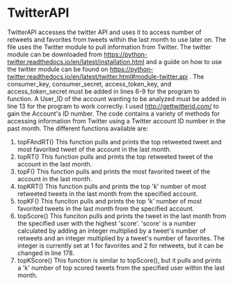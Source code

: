 # TwitterAPI
TwitterAPI accesses the twitter API and uses it to access number of retweets and favorites from tweets within the last month to use later on. The file uses the Twitter module to pull information from Twitter. The twitter module can be downloaded from https://python-twitter.readthedocs.io/en/latest/installation.html and a guide on how to use the twitter module can be found on https://python-twitter.readthedocs.io/en/latest/twitter.html#module-twitter.api .
The consumer_key, consumer_secret, access_token_key, and access_token_secret must be added in lines 6-9 for the program to function.
A User_ID of the account wanting to be analyzed must be added in line 13 for the program to work correctly. I used http://gettwitterid.com/ to gain the Account's ID number.
The code contains a variety of methods for accessing information from Twitter using a Twitter account ID number in the past month. The different functions available are:
1. topFAndRT()  This function pulls and prints the top retweeted tweet and most favorited tweet of the account in the last month.
2. topRT()  This function pulls and prints the top retweeted tweet of the account in the last month.
3. topF()   This function pulls and prints the most favorited tweet of the account in the last month.
4. topKRT() This function pulls and prints the top 'k' number of most retweeted tweets in the last month from the specified account.
5. topKF()  This funciton pulls and prints the top 'k' number of most favorited tweets in the last month from the specified account.
6. topScore()  This funciton pulls and prints the tweet in the last month from the specified user with the highest 'score'. 'score' is a number calculated by adding an integer multiplied by a tweet's number of retweets and an integer multiplied by a tweet's number of favorites. The integer is currently set at 1 for favorites and 2 for retweets, but it can be changed in line 178.
7. topKScore()  This function is similar to topScore(), but it pulls and prints a 'k' number of top scored tweets from the specified user within the last month.
